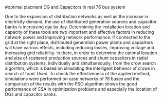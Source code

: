 #optimal placment DG and Capacitors in  real 76 bus system

Due to the expansion of distribution networks as well as the increase in electricity demand, 
the use of distributed generation sources and capacitor banks is increasing day by day. Determining the installation location and capacity of these tools are two important and effective factors in reducing network power and improving network performance. 
If connected to the grid at the right place, distributed generation power plants and capacitors will have various effects,
including reducing losses, improving voltage and increasing grid reliability. 
In there, in order to determine the optimal location and size of scattered production sources and shunt capacitors in radial distribution systems, 
individually and simultaneously, from the crow search algorithm, which is based on simulating the intelligent behavior of crows in search of food. Used.
To check the effectiveness of the applied method, simulations were performed on case networks of 76 buses and the comparison of the results with the PSO algorithm shows the good performance of CSA in optimization problems and especially the location of DGs and capacitor banks.
